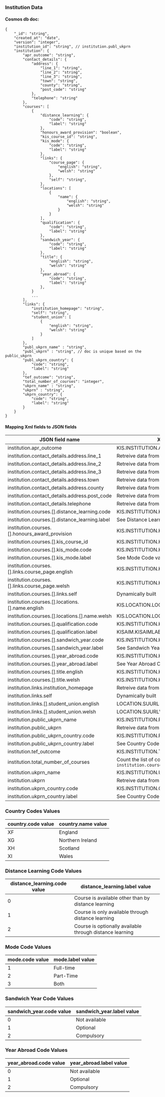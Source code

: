 ### Institution Data

#### Cosmos db doc:

```json5
{
    "_id": "string",
    "created_at": "date",
    "version": "integer",
    "institution_id": "string", // institution.publ_ukprn
    "institution": {
        "apr_outcome": "string",
        "contact_details": {
            "address": {
                "line_1": "string",
                "line_2": "string",
                "line_3": "string",
                "town": "string",
                "county": "string",
                "post_code": "string"
            },
            "telephone": "string"
        },
        "courses": [
            {
                "distance_learning": {
                    "code": "string",
                    "label": "string"
                },
                "honours_award_provision": "boolean",
                "kis_course_id": "string",
                "kis_mode": {
                    "code": "string",
                    "label": "string"
                },
                "links": {
                    "course_page": {
                        "english": "string",
                        "welsh": "string"
                    },
                    "self": "string",
                },
                "locations": [
                    {
                        "name": {
                            "english": "string",
                            "welsh": "string"
                        }
                    }
                ],
                "qualification": {
                    "code": "string",
                    "label": "string"
                },
                "sandwich_year": {
                    "code": "string",
                    "label": "string"
                },
                "title": {
                    "english": "string",
                    "welsh": "string"
                },
                "year_abroad": {
                    "code": "string",
                    "label": "string"
                },
            }
            ...
        ],
        "links": {
            "institution_homepage": "string",
            "self": "string",
            "student_union": [
                {
                    "english": "string",
                    "welsh": "string"
                }
            ]
        },
        "publ_ukprn_name" : "string",
        "publ_ukprn" : "string", // doc is unique based on the public_ukprn 
        "publ_ukprn_country": {
            "code": "string",
            "label": "string"
        },
        "tef_outcome": "string",
        "total_number_of_courses": "integer",
        "ukprn_name" : "string",
        "ukprn" : "string",
        "ukprn_country": {
            "code": "string",
            "label": "string"
        }
    }
}
```

#### Mapping Xml fields to JSON fields

| JSON field name                                  | XML Path                                              | XML field name        |
|--------------------------------------------------|-------------------------------------------------------|-----------------------|
| institution.apr_outcome                          | KIS.INSTITUTION.APROutcome                            | APROutcome            |
| institution.contact_details.address.line_1       | Retreive data from UKPRN API                          | Address1              |
| institution.contact_details.address.line_2       | Retreive data from UKPRN API                          | Address2              |
| institution.contact_details.address.line_3       | Retreive data from UKPRN API                          | Address3              |
| institution.contact_details.address.town         | Retreive data from UKPRN API                          | Town                  |
| institution.contact_details.address.county       | Retreive data from UKPRN API                          | County                |
| institution.contact_details.address.post_code    | Retreive data from UKPRN API                          | PostCode              |
| institution.contact_details.telephone            | Retreive data from UKPRN API                          | ContactTelephone1     |
| institution.courses.[].distance_learning.code    | KIS.INSTITUTION.KISCOURSE.DISTANCE                    | DISTANCE              |
| institution.courses.[].distance_learning.label   | See Distance Learning Code values                     | N/A                   |
| institution.courses.[].honours_award_provision   | KIS.INSTITUTION.KISCOURSE.HONOURS                     | HONOURS               |
| institution.courses.[].kis_course_id             | KIS.INSTITUTION.KISCOURSE.KISCOURSEID                 | KISCOURSEID           |
| institution.courses.[].kis_mode.code             | KIS.INSTITUTION.KISCOURSE.KISMODE                     | KISMODE               |
| institution.courses.[].kis_mode.label            | See Mode Code values                                  | N/A                   |
| institution.courses.[].links.course_page.english | KIS.INSTITUTION.KISCOURSE.CRSEURL                     | CRSEURL               |
| institution.courses.[].links.course_page.welsh   | KIS.INSTITUTION.KISCOURSE.CRSEURLW                    | CRSEURLW              |
| institution.courses.[].links.self                | Dynamically built                                     | N/A                   |
| institution.courses.[].locations.[].name.english | KIS.LOCATION.LOCNAME                                  | LOCNAME               |
| institution.courses.[].locations.[].name.welsh   | KIS.LOCATION.LOCNAMEW                                 | LOCNAMEW              |
| institution.courses.[].qualification.code        | KIS.INSTITUTION.KISCOURSE.KISAIMCODE                  | KISAIMCODE            |
| institution.courses.[].qualification.label       | KISAIM.KISAIMLABEL                                    | KISAIMLABEL           |
| institution.courses.[].sandwich_year.code        | KIS.INSTITUTION.KISCOURSE.SANDWICH                    | SANDWICH              |
| institution.courses.[].sandwich_year.label       | See Sandwich Years Code values                        | N/A                   |
| institution.courses.[].year_abroad.code          | KIS.INSTITUTION.KISCOURSE.YEARABROAD                  | YEARABROAD            |
| institution.courses.[].year_abroad.label         | See Year Abroad Code values                           | N/A                   |
| institution.courses.[].title.english             | KIS.INSTITUTION.KISCOURSE.TITLE                       | TITLE                 |
| institution.courses.[].title.welsh               | KIS.INSTITUTION.KISCOURSE.TITLEW                      | TITLEW                |
| institution.links.institution_homepage           | Retreive data from UKPRN API                          | ContactWebsiteAddress |
| institution.links.self                           | Dynamically built                                     | N/A                   |
| institution.links.[].student_union.english       | LOCATION.SUURL                                        | SUURL                 |
| institution.links.[].student_union.welsh         | LOCATION.SUURLW                                       | SUURLW                |
| institution.public_ukprn_name                    | KIS.INSTITUTION.PUBUKPRN                              | PUBUKPRN              |
| institution.public_ukprn                         | Retreive data from UKPRN API                          | N/A                   |
| institution.public_ukprn_country.code            | KIS.INSTITUTION.PUBUKPRNCOUNTRY                       | PUBUKPRNCOUNTRY       |
| institution.public_ukprn_country.label           | See Country Code values                               | N/A                   |
| institution.tef_outcome                          | KIS.INSTITUTION.TEFOutcome                            | TEFOutcome            |
| institution.total_number_of_courses              | Count the list of courses in `institution.courses`    | N/A                   |
| institution.ukprn_name                           | KIS.INSTITUTION.UKPRN                                 | UKPRN                 |
| institution.ukprn                                | Retreive data from UKPRN API                          | N/A                   |
| institution.ukprn_country.code                   | KIS.INSTITUTION.COUNTRY                               | COUNTRY               |
| institution.ukprn_country.label                  | See Country Code values                               | N/A                   |


### Country Codes Values

| country.code value | country.name value |
|--------------------|--------------------|
| XF                 | England            |
| XG                 | Northern Ireland   |
| XH                 | Scotland           |
| XI                 | Wales              |

### Distance Learning Code Values

| distance_learning.code value | distance_learning.label value                            |
|------------------------------|----------------------------------------------------------|
| 0                            | Course is available other than by distance learning      |
| 1                            | Course is only available through distance learning       |
| 2                            | Course is optionally available through distance learning |

### Mode Code Values

| mode.code value | mode.label value |
|-----------------|------------------|
| 1               | Full-time        |
| 2               | Part-Time        |
| 3               | Both             |

### Sandwich Year Code Values

| sandwich_year.code value | sandwich_year.label value |
|--------------------------|---------------------------|
| 0                        | Not available             |
| 1                        | Optional                  |
| 2                        | Compulsory                |

### Year Abroad Code Values

| year_abroad.code value | year_abroad.label value |
|------------------------|-------------------------|
| 0                      | Not available           |
| 1                      | Optional                |
| 2                      | Compulsory              |